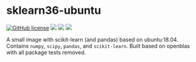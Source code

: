 # sklearn36-ubuntu

[![GitHub license](https://img.shields.io/github/license/edwintye/sklearn36-ubuntu.svg)](https://github.com/edwintye/sklearn36-ubuntu)
[![](https://images.microbadger.com/badges/image/edwintye/sklearn36-ubuntu.svg)](https://microbadger.com/images/edwintye/sklearn36-ubuntu "Get your own image badge on microbadger.com")
[![](https://images.microbadger.com/badges/version/edwintye/sklearn36-ubuntu.svg)](https://microbadger.com/images/edwintye/sklearn36-ubuntu "Get your own version badge on microbadger.com")
[![](https://img.shields.io/docker/automated/edwintye/sklearn36-ubuntu.svg)](https://hub.docker.com/r/edwintye/sklearn36-ubuntu/builds)

A small image with scikit-learn (and pandas) based on ubuntu:18.04. Contains `numpy`, `scipy`, `pandas`, and `scikit-learn`. Built based on openblas with all package tests removed.

